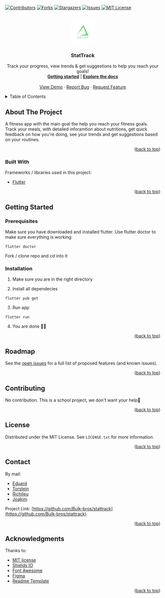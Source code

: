 <!-- Improved compatibility of back to top link: See: https://github.com/othneildrew/Best-README-Template/pull/73 -->

<a name="readme-top"></a>

<!--
*** Thanks for checking out the Best-README-Template. If you have a suggestion
*** that would make this better, please fork the repo and create a pull request
*** or simply open an issue with the tag "enhancement".
*** Don't forget to give the project a star!
*** Thanks again! Now go create something AMAZING! :D
-->

<!-- PROJECT SHIELDS -->
<!--
*** I'm using markdown "reference style" links for readability.
*** Reference links are enclosed in brackets [ ] instead of parentheses ( ).
*** See the bottom of this document for the declaration of the reference variables
*** for contributors-url, forks-url, etc. This is an optional, concise syntax you may use.
*** https://www.markdownguide.org/basic-syntax/#reference-style-links
-->

[![Contributors][contributors-shield]][contributors-url]
[![Forks][forks-shield]][forks-url]
[![Stargazers][stars-shield]][stars-url]
[![Issues][issues-shield]][issues-url]
[![MIT License][license-shield]][license-url]

<!-- PROJECT LOGO -->
<br />
<div align="center">
  <a href="https://github.com/Bulk-bros/stattrack">
    <img src="assets/logo/logo.svg" alt="Logo" width="80" height="80">
  </a>

  <h3 align="center">StatTrack</h3>

  <p align="center">
    Track your progress, view trends & get suggestions to help you reach your goals!
    <br />
    <a href="#"><strong>Getting started</strong></a>
    |
    <a href="https://github.com/Bulk-bros/stattrack/blob/main/README.md"><strong>Explore the docs</strong></a>
    <br />
    <br />
    <a href="#">View Demo</a>
    ·
    <a href="https://github.com/Bulk-bros/stattrack/issues">Report Bug</a>
    ·
    <a href="https://github.com/Bulk-bros/stattrack/issues">Request Feature</a>
  </p>
</div>

<!-- TABLE OF CONTENTS -->
<details>
  <summary>Table of Contents</summary>
  <ol>
    <li>
      <a href="#about-the-project">About The Project</a>
      <ul>
        <li><a href="#built-with">Built With</a></li>
      </ul>
    </li>
    <li>
      <a href="#getting-started">Getting Started</a>
      <ul>
        <li><a href="#prerequisites">Prerequisites</a></li>
        <li><a href="#installation">Installation</a></li>
      </ul>
    </li>
    <li><a href="#roadmap">Roadmap</a></li>
    <li><a href="#contributing">Contributing</a></li>
    <li><a href="#license">License</a></li>
    <li><a href="#contact">Contact</a></li>
    <li><a href="#acknowledgments">Acknowledgments</a></li>
  </ol>
</details>

<!-- ABOUT THE PROJECT -->

## About The Project

A fitness app with the main goal the help you reach your fitness goals. Track your meals, with detailed inforamtion about nutritions, get quick feedback on how you're doing, see your trends and get suggestions based on your routines.

<p align="right">(<a href="#readme-top">back to top</a>)</p>

### Built With

Frameworks / libraries used in this project:

- <a href="">Flutter</a>

<!-- For reference --

- [![Next][next.js]][next-url]
- [![React][react.js]][react-url]
- [![Vue][vue.js]][vue-url]
- [![Angular][angular.io]][angular-url]
- [![Svelte][svelte.dev]][svelte-url]
- [![Laravel][laravel.com]][laravel-url]
- [![Bootstrap][bootstrap.com]][bootstrap-url]
- [![JQuery][jquery.com]][jquery-url] -->

<p align="right">(<a href="#readme-top">back to top</a>)</p>

<!-- GETTING STARTED -->

## Getting Started

### Prerequisites

Make sure you have downloaded and installed flutter. Use flutter doctor to make sure everything is working:

```
flutter doctor
```

Fork / clone repo and cd into it

### Installation

1. Make sure you are in the right directory

2. Install all dependecies

```
flutter pub get
```

3. Run app

```
flutter run
```

4. You are done 👍🏿

<p align="right">(<a href="#readme-top">back to top</a>)</p>

<!-- ROADMAP -->

## Roadmap

See the [open issues](https://github.com/Bulk-bros/stattrack/issues) for a full list of proposed features (and known issues).

<p align="right">(<a href="#readme-top">back to top</a>)</p>

<!-- CONTRIBUTING -->

## Contributing

No contribution. This is a school project, we don't want your help😤

<p align="right">(<a href="#readme-top">back to top</a>)</p>

<!-- LICENSE -->

## License

Distributed under the MIT License. See `LICENSE.txt` for more information.

<p align="right">(<a href="#readme-top">back to top</a>)</p>

<!-- CONTACT -->

## Contact

By mail:

- <a href="mailto: falniir@gmail.com">Eduard</a>
- <a href="mailto: taurstein@gmail.com">Torstein</a>
- <a href="mailto: richileu.a.bailey@gmail.com">Richileu</a>
- <a href="mailto: joakimedvardsen2000@gmail.com">Joakim</a>

Project Link: [https://github.com/Bulk-bros/stattrack](https://github.com/Bulk-bros/stattrack)

<p align="right">(<a href="#readme-top">back to top</a>)</p>

<!-- ACKNOWLEDGMENTS -->

## Acknowledgments

Thanks to:

- [MIT license](https://github.com/Bulk-bros/stattrack/blob/main/LICENSE)
- [Shields IO](https://shields.io)
- [Font Awesome](https://fontawesome.com)
- [Figma](https://www.figma.com)
- [Readme Template](https://github.com/othneildrew/Best-README-Template)

<p align="right">(<a href="#readme-top">back to top</a>)</p>

<!-- MARKDOWN LINKS & IMAGES -->
<!-- https://www.markdownguide.org/basic-syntax/#reference-style-links -->

[contributors-shield]: https://img.shields.io/github/contributors/bulk-bros/stattrack?style=for-the-badge
[contributors-url]: https://github.com/Bulk-bros/stattrack/graphs/contributors
[forks-shield]: https://img.shields.io/github/forks/bulk-bros/stattrack?style=for-the-badge
[forks-url]: https://github.com/Bulk-bros/stattrack/network/members
[stars-shield]: https://img.shields.io/github/stars/bulk-bros/stattrack?style=for-the-badge
[stars-url]: https://github.com/Bulk-bros/stattrack/stargazers
[issues-shield]: https://img.shields.io/github/issues/bulk-bros/stattrack?style=for-the-badge
[issues-url]: https://github.com/Bulk-bros/stattrack/issues
[license-shield]: https://img.shields.io/github/license/bulk-bros/stattrack?style=for-the-badge
[license-url]: https://github.com/Bulk-bros/stattrack/blob/main/LICENSE
